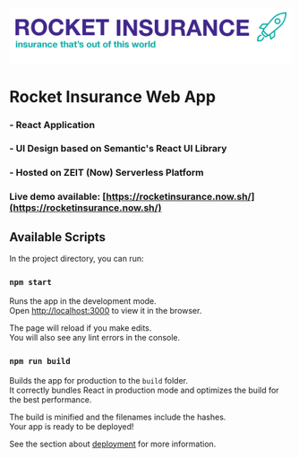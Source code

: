 ![Rocket Insurance Logo](https://github.com/jtabalujan2/rocketinsurance/blob/master/src/assets/rocketinsurancelogo2.png)
# Rocket Insurance Web App 

### - React Application 
### - UI Design based on Semantic's React UI Library
### - Hosted on ZEIT (Now) Serverless Platform

### Live demo available: [https://rocketinsurance.now.sh/](https://rocketinsurance.now.sh/)

## Available Scripts

In the project directory, you can run:

### `npm start`

Runs the app in the development mode.<br />
Open [http://localhost:3000](http://localhost:3000) to view it in the browser.

The page will reload if you make edits.<br />
You will also see any lint errors in the console.

### `npm run build`

Builds the app for production to the `build` folder.<br />
It correctly bundles React in production mode and optimizes the build for the best performance.

The build is minified and the filenames include the hashes.<br />
Your app is ready to be deployed!

See the section about [deployment](https://facebook.github.io/create-react-app/docs/deployment) for more information.

